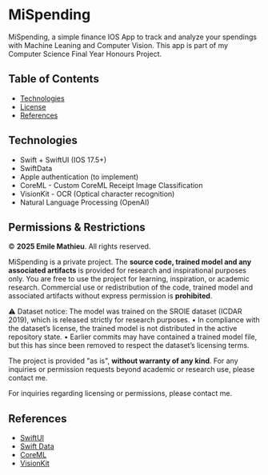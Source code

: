# MiSpending
MiSpending, a simple finance IOS App to track and analyze your spendings with Machine Leaning and Computer Vision. 
This app is part of my Computer Science Final Year Honours Project.
## Table of Contents

- [Technologies](#technologies)
- [License](#license)
- [References](#references)

## Technologies
- Swift + SwiftUI (IOS 17.5+)
- SwiftData
- Apple  authentication (to implement)
- CoreML - Custom CoreML Receipt Image Classification 
- VisionKit - OCR (Optical character recognition)
- Natural Language Processing (OpenAI)

## Permissions & Restrictions

© **2025 Emile Mathieu**. All rights reserved.

MiSpending is a private project. The **source code, trained model and any associated artifacts** is provided for research and inspirational purposes only. You are free to use the project for learning, inspiration, or academic research. Commercial use or redistribution of the code, trained model and associated artifacts without express permission is **prohibited**.

⚠️ Dataset notice: The model was trained on the SROIE dataset (ICDAR 2019), which is released strictly for research purposes.
	•	In compliance with the dataset’s license, the trained model is not distributed in the active repository state.
	•	Earlier commits may have contained a trained model file, but this has since been removed to respect the dataset’s licensing terms.

The project is provided "as is", **without warranty of any kind**. For any inquiries or permission requests beyond academic or research use, please contact me.

For inquiries regarding licensing or permissions, please contact me.
## References
- [SwiftUI](https://developer.apple.com/documentation/swiftui/)
- [Swift Data](https://developer.apple.com/xcode/swiftdata/)
- [CoreML](https://developer.apple.com/documentation/coreml)
- [VisionKit](https://developer.apple.com/documentation/visionkit)

